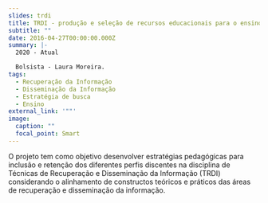 ```yaml
---
slides: trdi
title: TRDI - produção e seleção de recursos educacionais para o ensino
subtitle: ""
date: 2016-04-27T00:00:00.000Z
summary: |-
  2020 - Atual

  Bolsista - Laura Moreira.
tags:
  - Recuperação da Informação
  - Disseminação da Informação
  - Estratégia de busca
  - Ensino
external_link: '""'
image:
  caption: ""
  focal_point: Smart
---
```


O projeto tem como objetivo desenvolver estratégias pedagógicas para inclusão e retenção dos diferentes perfis discentes na disciplina de Técnicas de Recuperação e Disseminação da Informação (TRDI) considerando o alinhamento de constructos teóricos e práticos das áreas de recuperação e disseminação da informação.
